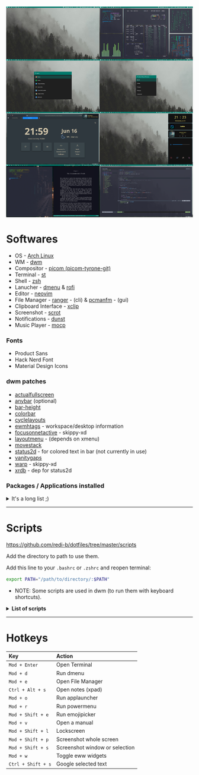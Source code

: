 ![screenshot](https://raw.githubusercontent.com/redi-b/dotfiles/master/screenshots/screenshot.png)


# Softwares

- OS - [Arch Linux](https://archlinux.org)
- WM - [dwm](https://dwm.suckless.org)
- Compositor - [picom (picom-tyrone-git)](https://aur.archlinux.org/packages/picom-tryone-git/)
- Terminal - [st](https://st.suckless.org)
- Shell - [zsh](https://zsh.org)
- Lanucher - [dmenu](https://dwm.suckless.org) & [rofi](https://github.com/davatorium/rofi)
- Editor - [neovim](https://github.com/neovim/neovim)
- File Manager - [ranger](https://github.com/ranger/ranger) - (cli) & [pcmanfm](https://wiki.archlinux.org/index.php/PCManFM) - (gui)
- Clipboard Interface - [xclip](https://github.com/astrand/xclip)
- Screenshot - [scrot](https://github.com/resurrecting-open-source-projects/scrot)
- Notifications - [dunst](https://github.com/dunst-project/dunst)
- Music Player - [mocp](https://github.com/jonsafari/mocp)

### Fonts

- Product Sans
- Hack Nerd Font
- Material Design Icons

### dwm patches


- [actualfullscreen](https://dwm.suckless.org/patches/actualfullscreen/)
- [anybar](https://dwm.suckless.org/patches/anybar/) (optional)
- [bar-height](https://dwm.suckless.org/patches/bar_height/)
- [colorbar](https://dwm.suckless.org/patches/colorbar/)
- [cyclelayouts](https://dwm.suckless.org/patches/cyclelayouts/)
- [ewmhtags](https://dwm.suckless.org/patches/ewmhtags/) - workspace/desktop information
- [focusonnetactive](https://dwm.suckless.org/patches/focusonnetactive/) - skippy-xd
- [layoutmenu](https://dwm.suckless.org/patches/layoutmenu/) - (depends on xmenu)
- [movestack](https://dwm.suckless.org/patches/movestack/)
- [status2d](https://dwm.suckless.org/patches/status2d/) - for colored text in bar (not currently in use)
- [vanitygaps](https://dwm.suckless.org/patches/vanitygaps/)
- [warp](https://dwm.suckless.org/patches/warp/) - skippy-xd
- [xrdb](https://dwm.suckless.org/patches/xrdb/) - dep for status2d

### Packages / Applications installed

<details>
<summary>It's a long list ;)</summary>

- ```alsa-utils``` 
- ```ark``` 
- ```breeze-icons``` 
- ```clang``` 
- ```cmake``` 
- ```cmatrix``` 
- ```cowsay``` 
- ```dunst``` 
- <code>eww-git<sup>AUR</sup></code>
- ```feh``` 
- ```figlet``` 
- ```fortune-mod``` 
- ```freedownloadmanager``` 
- ```fzf``` 
- <code>google-chrome<sup>AUR</sup></code>
- <code>kvantum-theme-qogir<sup>AUR</sup></code>
- ```lxappearance``` 
- ```maim``` 
- ```mpv``` 
- ```mtools``` 
- ```neofetch``` 
- ```neovim``` 
- ```nodejs``` 
- ```noto-fonts``` 
- ```npm``` 
- ```os-prober``` 
- ```pavucontrol``` 
- ```pcmanfm``` 
- <code>polybar<sup>AUR</sup></code>
- ```pulseaudio``` 
- ```python``` 
- ```python-pip``` 
- ```python-pynvim``` 
- <code>qogir-gtk-theme<sup>AUR</sup></code>
- ```qt5ct``` 
- ```rofi``` 
- ```rustup``` 
- <code>spotify<sup>AUR</sup></code>
- ```subversion``` 
- ```sxiv``` 
- <code>telegram-desktop<sup>AUR</sup></code>
- ```tmux``` 
- ```ttf-hack``` 
- ```vim``` 
- <code>visual-studio-code-bin<sup>AUR</sup></code>
- ```vlc``` 
- ```wget``` 
- ```xorg-xev``` 
- ```xorg-xinit``` 
- ```xorg-xmodmap``` 
- ```xorg-xprop``` 
- ```xorg-xrandr``` 
- <code>yay<sup>AUR</sup></code>
- ```zathura``` 
- ```zathura-pdf-mupdf``` 
- ```zsh``` 

</details>

---
# Scripts

https://github.com/redi-b/dotfiles/tree/master/scripts

Add the directory to path to use them.

Add this line to your ```.bashrc``` or ```.zshrc``` and reopen terminal:

```bash
export PATH="/path/to/directory/:$PATH"
```
- NOTE: Some scripts are used in dwm (to run them with keyboard shortcuts).

<details>
   <summary><b>List of scripts</b></summary>

## [```download_wall```](https://github.com/redi-b/dotfiles/tree/master/scripts/download_wall)

#### Description

Downloads a random wallpaper from unsplash. You can add or remove the keywords it searches for.

#### Dependencies

   - ```wget```


## [```emojipick```](https://github.com/redi-b/dotfiles/tree/master/scripts/emojipick)

#### Description

Launches an emojipicker. The launcher can be either rofi or dmenu
(```use_rofi=1``` or ```use_rofi=0```)  
[Screenshot](https://github.com/redi-b/dotfiles/blob/master/screenshots/emoji_launch.png)

#### Hotkey
   - ```Mod + Shift + e```

#### Dependencies

   - ```python3```
   - ```rofi```
   - Save the [emojipicker](https://github.com/redi-b/dotfiles/tree/master/emojipicker) folder and save it in your home directory (or modify the script according to where you put this folder)

## [```ewwtoggle```](https://github.com/redi-b/dotfiles/tree/master/scripts/ewwtoggle)

#### Description

Toggles the eww widgets.  
[Screenshot](https://github.com/redi-b/dotfiles/blob/master/screenshots/widgets.png)

#### Hotkey
   - ```Mod + w```

#### Dependencies

   - <code>eww<sup>AUR</sup></code>

## [```manpdf```](https://github.com/redi-b/dotfiles/tree/master/scripts/manpdf)

#### Description
Launches a dmenu which opens the selected app's manual in zathura  
[Screenshot](https://github.com/redi-b/dotfiles/blob/master/screenshots/zathura.png)

#### Hotkey
   - ```Mod + v```

#### Dependencies

   - ```zathura```
   - ```zathura-pdf-mupdf```
   - Update your manual database (which is used to run the ```apropos``` or ```man -k``` commands)

   ```bash
   $ sudo mandb
   ```

## [```menulauncher```](https://github.com/redi-b/dotfiles/tree/master/scripts/menulauncher)

#### Description

Launches an application runner or system options.  
[Screenshot-1](https://github.com/redi-b/dotfiles/blob/master/screenshots/app_launch.png)  
[Screenshot-2](https://github.com/redi-b/dotfiles/blob/master/screenshots/sys_launch.png)

#### Hotkey
   - ```Mod + o``` - app launcher
   - ```Mod + r``` - powermenu

#### Arguments
   - ```launcher``` for app launcher
   - ```powermenu``` for powermenu
   - No argument defaults to ```launcher```

#### Dependencies

   - ```rofi```
   - Save the [menulauncher](https://github.com/redi-b/dotfiles/tree/master/menulauncher) folder in your home directory (or modify the script according to where you put this folder)

## [```screenshot```](https://github.com/redi-b/dotfiles/tree/master/scripts/screenshot) & [```screencopy```](https://github.com/redi-b/dotfiles/tree/master/scripts/screencopy)

#### Description

Screenshot whole screen and copy the selected class to clipboard

#### Hotkey
   - ```Mod + Shift + p``` - screenshot
   - ```Mod + Shift + s``` - screencopy

#### Dependencies

   - ```scrot```
   - ```imagemagick```

## [```search_selected```](https://github.com/redi-b/dotfiles/tree/master/scripts/search_selected)

#### Description

Googles the selected text  
(Browser and search engine can be changed)

#### Hotkey
   - ```Ctrl + Alt + s```

#### Dependencies

   - ```xclip```


## [```searchpkg```](https://github.com/redi-b/dotfiles/tree/master/scripts/searchpkg)

#### Description

Used to search for a package and install the selected one  
[Screenshot](https://github.com/redi-b/dotfiles/blob/master/screenshots/searchpkg.png)

#### Arguments
   - ```pacman```
   - ```yay``` or ```paru``` to search from the <sup>AUR</sup>
   - No argument defaults to ```pacman```

#### Dependencies

   - ```fzf```

   ```bash
   $ sudo pacman -Fy
   $ yay -Fy
   ```
   - NOTE: Only run these commands once


## [```setbg```](https://github.com/redi-b/dotfiles/tree/master/scripts/setbg)

#### Description

Sets a random background from the ```~/wallpapers``` directory

#### Dependencies

   - ```feh```

</details>
   
---

# Hotkeys

| Key               | Action        |  
| :-------------    | :----------   |
| ```Mod + Enter``` | Open Terminal |
| ```Mod + d```     | Run dmenu     |
| ```Mod + e```     | Open File Manager |
| ```Ctrl + Alt + s```     | Open notes (xpad) |
| ```Mod + o```     | Run applauncher |
| ```Mod + r```     | Run powermenu   |
| ```Mod + Shift + e```    | Run emojipicker   |
| ```Mod + v```     | Open a manual |
| ```Mod + Shift + l```    | Lockscreen        |
| ```Mod + Shift + p```    | Screenshot whole screen |
| ```Mod + Shift + s```    | Screenshot window or selection |
| ```Mod + w```     | Toggle eww widgets |
| ```Ctrl + Shift + s```   | Google selected text |

<!-- https://user-images.githubusercontent.com/66169993/120075666-e8f0ca80-c0aa-11eb-84ab-3db62b4f442c.png -->
